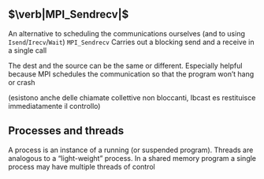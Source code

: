 ## $\verb|MPI_Sendrecv|$
An alternative to scheduling the communications ourselves (and to using `Isend`/`Irecv`/`Wait`)
`MPI_Sendrecv` Carries out a blocking send and a receive in a single call

The dest and the source can be the same or different. Especially helpful because MPI schedules the communication so that the program won’t hang or crash

(esistono anche delle chiamate collettive non bloccanti, Ibcast es restituisce immediatamente il controllo)


## Processes and threads
A process is an instance of a running (or suspended program). Threads are analogous to a “light-weight” process. In a shared memory program a single process may have multiple threads of control